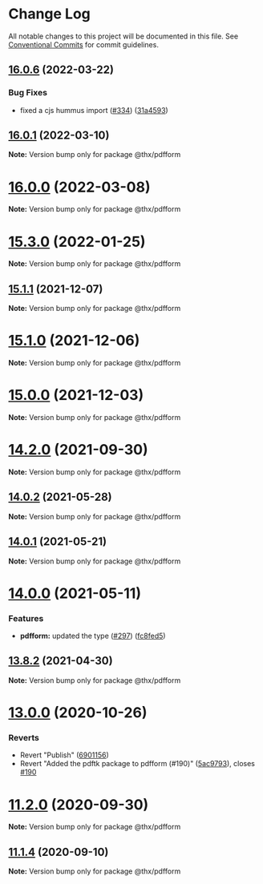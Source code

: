 # Change Log

All notable changes to this project will be documented in this file.
See [Conventional Commits](https://conventionalcommits.org) for commit guidelines.

## [16.0.6](https://github.com/thr-consulting/thr-addons/compare/v16.0.5...v16.0.6) (2022-03-22)


### Bug Fixes

* fixed a cjs hummus import ([#334](https://github.com/thr-consulting/thr-addons/issues/334)) ([31a4593](https://github.com/thr-consulting/thr-addons/commit/31a4593237d14e87c51e2749eb337d5268495b79))





## [16.0.1](https://github.com/thr-consulting/thr-addons/compare/v16.0.0...v16.0.1) (2022-03-10)

**Note:** Version bump only for package @thx/pdfform





# [16.0.0](https://github.com/thr-consulting/thr-addons/compare/v15.3.0...v16.0.0) (2022-03-08)

**Note:** Version bump only for package @thx/pdfform





# [15.3.0](https://github.com/thr-consulting/thr-addons/compare/v15.2.0...v15.3.0) (2022-01-25)

**Note:** Version bump only for package @thx/pdfform





## [15.1.1](https://github.com/thr-consulting/thr-addons/compare/v15.1.0...v15.1.1) (2021-12-07)

**Note:** Version bump only for package @thx/pdfform





# [15.1.0](https://github.com/thr-consulting/thr-addons/compare/v15.0.0...v15.1.0) (2021-12-06)

**Note:** Version bump only for package @thx/pdfform





# [15.0.0](https://github.com/thr-consulting/thr-addons/compare/v14.3.0...v15.0.0) (2021-12-03)

**Note:** Version bump only for package @thx/pdfform





# [14.2.0](https://github.com/thr-consulting/thr-addons/compare/v14.0.4...v14.2.0) (2021-09-30)

**Note:** Version bump only for package @thx/pdfform





## [14.0.2](https://github.com/thr-consulting/thr-addons/compare/v14.0.1...v14.0.2) (2021-05-28)

**Note:** Version bump only for package @thx/pdfform





## [14.0.1](https://github.com/thr-consulting/thr-addons/compare/v14.0.0...v14.0.1) (2021-05-21)

**Note:** Version bump only for package @thx/pdfform





# [14.0.0](https://github.com/thr-consulting/thr-addons/compare/v13.8.2...v14.0.0) (2021-05-11)


### Features

* **pdfform:** updated the type ([#297](https://github.com/thr-consulting/thr-addons/issues/297)) ([fc8fed5](https://github.com/thr-consulting/thr-addons/commit/fc8fed506542d424a6a9b825bc52b6d4b8a9b2d3))





## [13.8.2](https://github.com/thr-consulting/thr-addons/compare/v13.8.1...v13.8.2) (2021-04-30)

**Note:** Version bump only for package @thx/pdfform





# [13.0.0](https://github.com/thr-consulting/thr-addons/compare/v10.2.2...v13.0.0) (2020-10-26)


### Reverts

* Revert "Publish" ([6901156](https://github.com/thr-consulting/thr-addons/commit/69011564c737c20bcf124819525cc15a6b66cc7e))
* Revert "Added the pdftk package to pdfform (#190)" ([5ac9793](https://github.com/thr-consulting/thr-addons/commit/5ac9793c44020867ed918fa5b61c1bf0e44f6bb5)), closes [#190](https://github.com/thr-consulting/thr-addons/issues/190)





# [11.2.0](https://github.com/thr-consulting/thr-addons/compare/@thx/pdfform@11.1.4...@thx/pdfform@11.2.0) (2020-09-30)

**Note:** Version bump only for package @thx/pdfform





## [11.1.4](https://github.com/thr-consulting/thr-addons/compare/@thx/pdfform@11.1.3...@thx/pdfform@11.1.4) (2020-09-10)

**Note:** Version bump only for package @thx/pdfform
